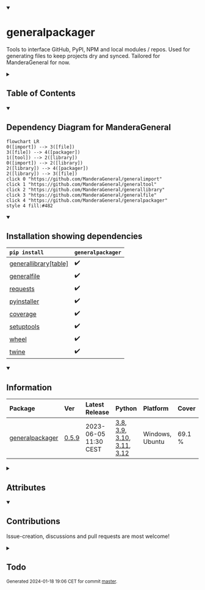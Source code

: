 <details open>
<summary><h1>generalpackager</h1></summary>

Tools to interface GitHub, PyPI, NPM and local modules / repos. Used for generating files to keep projects dry and synced. Tailored for ManderaGeneral for now.

<details>
<summary><h2>Table of Contents</h2></summary>

<pre>
<a href='#generalpackager'>generalpackager</a>
├─ <a href='#Dependency-Diagram-for-ManderaGeneral'>Dependency Diagram for ManderaGeneral</a>
├─ <a href='#Installation-showing-dependencies'>Installation showing dependencies</a>
├─ <a href='#Information'>Information</a>
├─ <a href='#Attributes'>Attributes</a>
├─ <a href='#Contributions'>Contributions</a>
└─ <a href='#Todo'>Todo</a>
</pre>
</details>


<details open>
<summary><h2>Dependency Diagram for ManderaGeneral</h2></summary>

```mermaid
flowchart LR
0([import]) --> 3([file])
3([file]) --> 4([packager])
1([tool]) --> 2([library])
0([import]) --> 2([library])
2([library]) --> 4([packager])
2([library]) --> 3([file])
click 0 "https://github.com/ManderaGeneral/generalimport"
click 1 "https://github.com/ManderaGeneral/generaltool"
click 2 "https://github.com/ManderaGeneral/generallibrary"
click 3 "https://github.com/ManderaGeneral/generalfile"
click 4 "https://github.com/ManderaGeneral/generalpackager"
style 4 fill:#482
```
</details>


<details open>
<summary><h2>Installation showing dependencies</h2></summary>

| `pip install`                                                                      | `generalpackager`   |
|:-----------------------------------------------------------------------------------|:--------------------|
| <a href='https://pypi.org/project/generallibrary[table]'>generallibrary[table]</a> | ✔️                  |
| <a href='https://pypi.org/project/generalfile'>generalfile</a>                     | ✔️                  |
| <a href='https://pypi.org/project/requests'>requests</a>                           | ✔️                  |
| <a href='https://pypi.org/project/pyinstaller'>pyinstaller</a>                     | ✔️                  |
| <a href='https://pypi.org/project/coverage'>coverage</a>                           | ✔️                  |
| <a href='https://pypi.org/project/setuptools'>setuptools</a>                       | ✔️                  |
| <a href='https://pypi.org/project/wheel'>wheel</a>                                 | ✔️                  |
| <a href='https://pypi.org/project/twine'>twine</a>                                 | ✔️                  |
</details>


<details open>
<summary><h2>Information</h2></summary>

| Package                                                              | Ver                                                | Latest Release        | Python                                                                                                                                                                                                                                                                                                                | Platform        | Cover   |
|:---------------------------------------------------------------------|:---------------------------------------------------|:----------------------|:----------------------------------------------------------------------------------------------------------------------------------------------------------------------------------------------------------------------------------------------------------------------------------------------------------------------|:----------------|:--------|
| [generalpackager](https://github.com/ManderaGeneral/generalpackager) | [0.5.9](https://pypi.org/project/generalpackager/) | 2023-06-05 11:30 CEST | [3.8](https://www.python.org/downloads/release/python-380/), [3.9](https://www.python.org/downloads/release/python-390/), [3.10](https://www.python.org/downloads/release/python-3100/), [3.11](https://www.python.org/downloads/release/python-3110/), [3.12](https://www.python.org/downloads/release/python-3120/) | Windows, Ubuntu | 69.1 %  |
</details>



<details>
<summary><h2>Attributes</h2></summary>

<pre>
<a href='https://github.com/ManderaGeneral/generalpackager/blob/master/generalpackager/__init__.py#L1'>Module: generalpackager</a>
├─ <a href='https://github.com/ManderaGeneral/generalpackager/blob/master/generalpackager/api/package_hosts/github.py#L13'>Class: GitHub</a>
│  ├─ <a href='https://github.com/ManderaGeneral/generalpackager/blob/master/generalpackager/api/package_hosts/github.py#L13'>Class: GitHub</a>
│  ├─ <a href='https://github.com/ManderaGeneral/generalpackager/blob/master/generalpackager/api/localmodule.py#L9'>Class: LocalModule</a>
│  ├─ <a href='https://github.com/ManderaGeneral/generalpackager/blob/master/generalpackager/api/localrepo/base/localrepo.py#L17'>Class: LocalRepo</a>
│  ├─ <a href='https://github.com/ManderaGeneral/generalpackager/blob/master/generalpackager/packager.py#L17'>Class: Packager</a>
│  ├─ <a href='https://github.com/ManderaGeneral/generalpackager/blob/master/generalpackager/api/package_hosts/pypi.py#L27'>Class: PyPI</a>
│  ├─ <a href='https://github.com/ManderaGeneral/generalpackager/blob/master/generalpackager/api/package_hosts/github.py#L54'>Method: api_url</a>
│  ├─ <a href='https://github.com/ManderaGeneral/generalpackager/blob/master/generalpackager/api/package_hosts/github.py#L23'>Method: format_version</a>
│  ├─ <a href='https://github.com/ManderaGeneral/generalpackager/blob/master/generalpackager/api/package_hosts/github.py#L138'>Method: get_description</a>
│  ├─ <a href='https://github.com/ManderaGeneral/generalpackager/blob/master/generalpackager/api/package_hosts/github.py#L125'>Method: get_topics</a>
│  ├─ <a href='https://github.com/ManderaGeneral/generalpackager/blob/master/generalpackager/api/package_hosts/github.py#L113'>Method: get_website</a>
│  ├─ <a href='https://github.com/ManderaGeneral/generalpackager/blob/master/generalpackager/api/package_hosts/github.py#L58'>Method: git_clone_command</a>
│  ├─ <a href='https://github.com/ManderaGeneral/generalpackager/blob/master/generalpackager/api/shared/name.py#L40'>Method: is_general</a>
│  ├─ <a href='https://github.com/ManderaGeneral/generalpackager/blob/master/generalpackager/api/shared/name.py#L36'>Method: name_is_general</a>
│  ├─ <a href='https://github.com/ManderaGeneral/generalpackager/blob/master/generalpackager/api/package_hosts/github.py#L76'>Property: pip_install_command</a>
│  ├─ <a href='https://github.com/ManderaGeneral/generalpackager/blob/master/generalpackager/api/package_hosts/github.py#L150'>Method: request_kwargs</a>
│  ├─ <a href='https://github.com/ManderaGeneral/generalpackager/blob/master/generalpackager/api/package_hosts/github.py#L144'>Method: set_description</a>
│  ├─ <a href='https://github.com/ManderaGeneral/generalpackager/blob/master/generalpackager/api/package_hosts/github.py#L131'>Method: set_topics</a>
│  ├─ <a href='https://github.com/ManderaGeneral/generalpackager/blob/master/generalpackager/api/package_hosts/github.py#L119'>Method: set_website</a>
│  ├─ <a href='https://github.com/ManderaGeneral/generalpackager/blob/master/generalpackager/api/shared/name.py#L45'>Property: simple_name</a>
│  ├─ <a href='https://github.com/ManderaGeneral/generalpackager/blob/master/generalpackager/api/package_hosts/github.py#L51'>Property: ssh_url</a>
│  └─ <a href='https://github.com/ManderaGeneral/generalpackager/blob/master/generalpackager/api/package_hosts/github.py#L18'>Method: tag_is_version</a>
├─ <a href='https://github.com/ManderaGeneral/generalpackager/blob/master/generalpackager/api/localmodule.py#L9'>Class: LocalModule</a>
│  ├─ <a href='https://github.com/ManderaGeneral/generalpackager/blob/master/generalpackager/api/package_hosts/github.py#L13'>Class: GitHub</a>
│  ├─ <a href='https://github.com/ManderaGeneral/generalpackager/blob/master/generalpackager/api/localmodule.py#L9'>Class: LocalModule</a>
│  ├─ <a href='https://github.com/ManderaGeneral/generalpackager/blob/master/generalpackager/api/localrepo/base/localrepo.py#L17'>Class: LocalRepo</a>
│  ├─ <a href='https://github.com/ManderaGeneral/generalpackager/blob/master/generalpackager/packager.py#L17'>Class: Packager</a>
│  ├─ <a href='https://github.com/ManderaGeneral/generalpackager/blob/master/generalpackager/api/package_hosts/pypi.py#L27'>Class: PyPI</a>
│  ├─ <a href='https://github.com/ManderaGeneral/generalpackager/blob/master/generalpackager/api/localmodule.py#L27'>Method: exists</a>
│  ├─ <a href='https://github.com/ManderaGeneral/generalpackager/blob/master/generalpackager/api/localmodule.py#L68'>Method: get_all_local_modules</a>
│  ├─ <a href='https://github.com/ManderaGeneral/generalpackager/blob/master/generalpackager/api/localmodule.py#L90'>Method: get_dependants</a>
│  ├─ <a href='https://github.com/ManderaGeneral/generalpackager/blob/master/generalpackager/api/localmodule.py#L75'>Method: get_dependencies</a>
│  ├─ <a href='https://github.com/ManderaGeneral/generalpackager/blob/master/generalpackager/api/localmodule.py#L21'>Property: module</a>
│  ├─ <a href='https://github.com/ManderaGeneral/generalpackager/blob/master/generalpackager/api/localmodule.py#L42'>Property: objInfo</a>
│  └─ <a href='https://github.com/ManderaGeneral/generalpackager/blob/master/#L426'>Property: path</a>
├─ <a href='https://github.com/ManderaGeneral/generalpackager/blob/master/generalpackager/api/localrepo/base/localrepo.py#L17'>Class: LocalRepo</a>
│  ├─ <a href='https://github.com/ManderaGeneral/generalpackager/blob/master/generalpackager/api/package_hosts/github.py#L13'>Class: GitHub</a>
│  ├─ <a href='https://github.com/ManderaGeneral/generalpackager/blob/master/generalpackager/api/localmodule.py#L9'>Class: LocalModule</a>
│  ├─ <a href='https://github.com/ManderaGeneral/generalpackager/blob/master/generalpackager/api/localrepo/base/localrepo.py#L17'>Class: LocalRepo</a>
│  ├─ <a href='https://github.com/ManderaGeneral/generalpackager/blob/master/generalpackager/packager.py#L17'>Class: Packager</a>
│  ├─ <a href='https://github.com/ManderaGeneral/generalpackager/blob/master/generalpackager/api/package_hosts/pypi.py#L27'>Class: PyPI</a>
│  ├─ <a href='https://github.com/ManderaGeneral/generalpackager/blob/master/generalpackager/api/shared/target.py#L8'>Class: Targets</a>
│  ├─ <a href='https://github.com/ManderaGeneral/generalpackager/blob/master/generalpackager/api/shared/decos.py#L4'>Method: changed_files</a>
│  ├─ <a href='https://github.com/ManderaGeneral/generalpackager/blob/master/generalpackager/api/shared/decos.py#L4'>Method: clone</a>
│  ├─ <a href='https://github.com/ManderaGeneral/generalpackager/blob/master/generalpackager/api/shared/decos.py#L4'>Method: commit</a>
│  ├─ <a href='https://github.com/ManderaGeneral/generalpackager/blob/master/generalpackager/api/shared/files/definitions/commit_editmsg.py#L5'>Class: commit_editmsg_file</a>
│  ├─ <a href='https://github.com/ManderaGeneral/generalpackager/blob/master/generalpackager/api/localrepo/base/localrepo_git.py#L11'>Method: commit_message</a>
│  ├─ <a href='https://github.com/ManderaGeneral/generalpackager/blob/master/generalpackager/api/shared/decos.py#L4'>Method: commit_sha</a>
│  ├─ <a href='https://github.com/ManderaGeneral/generalpackager/blob/master/generalpackager/api/localrepo/base/localrepo_git.py#L76'>Method: commit_sha_short</a>
│  ├─ <a href='https://github.com/ManderaGeneral/generalpackager/blob/master/generalpackager/api/shared/files/definitions/examples.py#L5'>Class: examples_folder</a>
│  ├─ <a href='https://github.com/ManderaGeneral/generalpackager/blob/master/generalpackager/api/shared/files/definitions/exeproduct.py#L5'>Class: exeproduct_folder</a>
│  ├─ <a href='https://github.com/ManderaGeneral/generalpackager/blob/master/generalpackager/api/shared/files/definitions/exetarget.py#L5'>Class: exetarget_file</a>
│  ├─ <a href='https://github.com/ManderaGeneral/generalpackager/blob/master/generalpackager/api/localrepo/base/localrepo.py#L45'>Method: exists</a>
│  ├─ <a href='https://github.com/ManderaGeneral/generalpackager/blob/master/generalpackager/api/localrepo/base/localrepo.py#L104'>Method: format_file</a>
│  ├─ <a href='https://github.com/ManderaGeneral/generalpackager/blob/master/generalpackager/api/shared/files/definitions/generate.py#L6'>Class: generate_file</a>
│  ├─ <a href='https://github.com/ManderaGeneral/generalpackager/blob/master/generalpackager/api/localrepo/base/localrepo_git.py#L88'>Method: get_all_versions</a>
│  ├─ <a href='https://github.com/ManderaGeneral/generalpackager/blob/master/generalpackager/api/localrepo/base/localrepo_paths.py#L88'>Method: get_examples_path</a>
│  ├─ <a href='https://github.com/ManderaGeneral/generalpackager/blob/master/generalpackager/api/localrepo/base/localrepo_paths.py#L56'>Method: get_exeproduct_path</a>
│  ├─ <a href='https://github.com/ManderaGeneral/generalpackager/blob/master/generalpackager/api/localrepo/base/localrepo_paths.py#L52'>Method: get_exetarget_path</a>
│  ├─ <a href='https://github.com/ManderaGeneral/generalpackager/blob/master/generalpackager/api/shared/files/shared_files.py#L27'>Method: get_file_from_path</a>
│  ├─ <a href='https://github.com/ManderaGeneral/generalpackager/blob/master/generalpackager/api/shared/files/shared_files.py#L11'>Method: get_filenames</a>
│  ├─ <a href='https://github.com/ManderaGeneral/generalpackager/blob/master/generalpackager/api/shared/files/shared_files.py#L17'>Method: get_files</a>
│  ├─ <a href='https://github.com/ManderaGeneral/generalpackager/blob/master/generalpackager/api/shared/files/shared_files.py#L22'>Method: get_files_by_relative_path</a>
│  ├─ <a href='https://github.com/ManderaGeneral/generalpackager/blob/master/generalpackager/api/localrepo/base/localrepo_paths.py#L48'>Method: get_generate_path</a>
│  ├─ <a href='https://github.com/ManderaGeneral/generalpackager/blob/master/generalpackager/api/localrepo/base/localrepo_paths.py#L16'>Method: get_git_exclude_path</a>
│  ├─ <a href='https://github.com/ManderaGeneral/generalpackager/blob/master/generalpackager/api/localrepo/base/localrepo_paths.py#L60'>Method: get_git_ignore_path</a>
│  ├─ <a href='https://github.com/ManderaGeneral/generalpackager/blob/master/generalpackager/api/localrepo/base/localrepo_paths.py#L68'>Method: get_index_js_path</a>
│  ├─ <a href='https://github.com/ManderaGeneral/generalpackager/blob/master/generalpackager/api/localrepo/base/localrepo_paths.py#L44'>Method: get_init_path</a>
│  ├─ <a href='https://github.com/ManderaGeneral/generalpackager/blob/master/generalpackager/api/localrepo/base/localrepo_paths.py#L28'>Method: get_license_path</a>
│  ├─ <a href='https://github.com/ManderaGeneral/generalpackager/blob/master/generalpackager/api/localrepo/base/localrepo_paths.py#L24'>Method: get_manifest_path</a>
│  ├─ <a href='https://github.com/ManderaGeneral/generalpackager/blob/master/generalpackager/api/localrepo/base/localrepo_paths.py#L12'>Method: get_metadata_path</a>
│  ├─ <a href='https://github.com/ManderaGeneral/generalpackager/blob/master/generalpackager/api/localrepo/base/localrepo_paths.py#L64'>Method: get_npm_ignore_path</a>
│  ├─ <a href='https://github.com/ManderaGeneral/generalpackager/blob/master/generalpackager/api/localrepo/base/localrepo_paths.py#L8'>Method: get_org_readme_path</a>
│  ├─ <a href='https://github.com/ManderaGeneral/generalpackager/blob/master/generalpackager/api/localrepo/base/localrepo_paths.py#L76'>Method: get_package_json_path</a>
│  ├─ <a href='https://github.com/ManderaGeneral/generalpackager/blob/master/generalpackager/api/localrepo/base/localrepo.py#L62'>Method: get_package_paths_gen</a>
│  ├─ <a href='https://github.com/ManderaGeneral/generalpackager/blob/master/generalpackager/api/localrepo/base/localrepo_paths.py#L80'>Method: get_pre_commit_hook_path</a>
│  ├─ <a href='https://github.com/ManderaGeneral/generalpackager/blob/master/generalpackager/api/localrepo/base/localrepo_paths.py#L84'>Method: get_pre_push_hook_path</a>
│  ├─ <a href='https://github.com/ManderaGeneral/generalpackager/blob/master/generalpackager/api/localrepo/base/localrepo_paths.py#L4'>Method: get_readme_path</a>
│  ├─ <a href='https://github.com/ManderaGeneral/generalpackager/blob/master/generalpackager/api/localrepo/base/localrepo_paths.py#L20'>Method: get_setup_path</a>
│  ├─ <a href='https://github.com/ManderaGeneral/generalpackager/blob/master/generalpackager/api/localrepo/base/localrepo_paths.py#L72'>Method: get_test_js_path</a>
│  ├─ <a href='https://github.com/ManderaGeneral/generalpackager/blob/master/generalpackager/api/localrepo/base/localrepo_paths.py#L36'>Method: get_test_path</a>
│  ├─ <a href='https://github.com/ManderaGeneral/generalpackager/blob/master/generalpackager/api/localrepo/base/localrepo.py#L56'>Method: get_test_paths</a>
│  ├─ <a href='https://github.com/ManderaGeneral/generalpackager/blob/master/generalpackager/api/localrepo/base/localrepo_paths.py#L40'>Method: get_test_template_path</a>
│  ├─ <a href='https://github.com/ManderaGeneral/generalpackager/blob/master/generalpackager/api/localrepo/base/localrepo_paths.py#L32'>Method: get_workflow_path</a>
│  ├─ <a href='https://github.com/ManderaGeneral/generalpackager/blob/master/generalpackager/api/localrepo/base/localrepo_git.py#L28'>Method: git_config</a>
│  ├─ <a href='https://github.com/ManderaGeneral/generalpackager/blob/master/generalpackager/api/shared/files/definitions/git_exclude.py#L5'>Class: git_exclude_file</a>
│  ├─ <a href='https://github.com/ManderaGeneral/generalpackager/blob/master/generalpackager/api/localrepo/base/localrepo_git.py#L20'>Method: git_missing_credentials</a>
│  ├─ <a href='https://github.com/ManderaGeneral/generalpackager/blob/master/generalpackager/api/localrepo/base/localrepo_git.py#L24'>Method: git_nothing_to_commit</a>
│  ├─ <a href='https://github.com/ManderaGeneral/generalpackager/blob/master/generalpackager/api/shared/files/definitions/gitignore.py#L5'>Class: gitignore_file</a>
│  ├─ <a href='https://github.com/ManderaGeneral/generalpackager/blob/master/generalpackager/api/shared/files/definitions/index_js.py#L6'>Class: index_js_file</a>
│  ├─ <a href='https://github.com/ManderaGeneral/generalpackager/blob/master/generalpackager/api/shared/decos.py#L4'>Method: init</a>
│  ├─ <a href='https://github.com/ManderaGeneral/generalpackager/blob/master/generalpackager/api/shared/files/definitions/init.py#L6'>Class: init_file</a>
│  ├─ <a href='https://github.com/ManderaGeneral/generalpackager/blob/master/generalpackager/api/shared/target.py#L28'>Method: is_django</a>
│  ├─ <a href='https://github.com/ManderaGeneral/generalpackager/blob/master/generalpackager/api/shared/target.py#L32'>Method: is_exe</a>
│  ├─ <a href='https://github.com/ManderaGeneral/generalpackager/blob/master/generalpackager/api/shared/name.py#L40'>Method: is_general</a>
│  ├─ <a href='https://github.com/ManderaGeneral/generalpackager/blob/master/generalpackager/api/shared/target.py#L24'>Method: is_node</a>
│  ├─ <a href='https://github.com/ManderaGeneral/generalpackager/blob/master/generalpackager/api/shared/target.py#L20'>Method: is_python</a>
│  ├─ <a href='https://github.com/ManderaGeneral/generalpackager/blob/master/generalpackager/api/shared/files/definitions/license.py#L6'>Class: license_file</a>
│  ├─ <a href='https://github.com/ManderaGeneral/generalpackager/blob/master/generalpackager/api/shared/files/definitions/manifest.py#L5'>Class: manifest_file</a>
│  ├─ <a href='https://github.com/ManderaGeneral/generalpackager/blob/master/generalpackager/api/localrepo/base/localrepo.py#L34'>Property: metadata</a>
│  ├─ <a href='https://github.com/ManderaGeneral/generalpackager/blob/master/generalpackager/api/localrepo/base/localrepo.py#L38'>Method: metadata_exists</a>
│  ├─ <a href='https://github.com/ManderaGeneral/generalpackager/blob/master/generalpackager/api/shared/files/definitions/metadata.py#L5'>Class: metadata_file</a>
│  ├─ <a href='https://github.com/ManderaGeneral/generalpackager/blob/master/generalpackager/api/shared/name.py#L36'>Method: name_is_general</a>
│  ├─ <a href='https://github.com/ManderaGeneral/generalpackager/blob/master/generalpackager/api/shared/files/definitions/npm_ignore.py#L5'>Class: npm_ignore_file</a>
│  ├─ <a href='https://github.com/ManderaGeneral/generalpackager/blob/master/generalpackager/api/shared/files/definitions/org_readme.py#L6'>Class: org_readme_file</a>
│  │  └─ <a href='https://github.com/ManderaGeneral/generalpackager/blob/master/generalpackager/api/shared/files/definitions/org_readme.py#L18'>Method: get_org_description_markdown</a>
│  ├─ <a href='https://github.com/ManderaGeneral/generalpackager/blob/master/generalpackager/api/shared/files/definitions/package_json.py#L6'>Class: package_json_file</a>
│  ├─ <a href='https://github.com/ManderaGeneral/generalpackager/blob/master/generalpackager/api/shared/files/definitions/pre_commit_hook.py#L4'>Class: pre_commit_hook_file</a>
│  ├─ <a href='https://github.com/ManderaGeneral/generalpackager/blob/master/generalpackager/api/shared/files/definitions/pre_push_hook.py#L6'>Class: pre_push_hook_file</a>
│  ├─ <a href='https://github.com/ManderaGeneral/generalpackager/blob/master/generalpackager/api/shared/decos.py#L4'>Method: push</a>
│  ├─ <a href='https://github.com/ManderaGeneral/generalpackager/blob/master/generalpackager/api/shared/files/definitions/readme.py#L8'>Class: readme_file</a>
│  │  ├─ <a href='https://github.com/ManderaGeneral/generalpackager/blob/master/generalpackager/api/shared/files/definitions/readme.py#L125'>Method: get_attributes_markdown</a>
│  │  ├─ <a href='https://github.com/ManderaGeneral/generalpackager/blob/master/generalpackager/api/shared/files/definitions/readme.py#L17'>Method: get_badges_dict</a>
│  │  ├─ <a href='https://github.com/ManderaGeneral/generalpackager/blob/master/generalpackager/api/shared/files/definitions/readme.py#L246'>Method: get_contributions_markdown</a>
│  │  ├─ <a href='https://github.com/ManderaGeneral/generalpackager/blob/master/generalpackager/api/shared/files/definitions/readme.py#L27'>Method: get_description_markdown</a>
│  │  ├─ <a href='https://github.com/ManderaGeneral/generalpackager/blob/master/generalpackager/api/shared/files/definitions/readme.py#L89'>Method: get_examples_markdown</a>
│  │  ├─ <a href='https://github.com/ManderaGeneral/generalpackager/blob/master/generalpackager/api/shared/files/definitions/readme.py#L195'>Method: get_footnote_markdown</a>
│  │  ├─ <a href='https://github.com/ManderaGeneral/generalpackager/blob/master/generalpackager/api/shared/files/definitions/readme.py#L219'>Method: get_information_markdown</a>
│  │  ├─ <a href='https://github.com/ManderaGeneral/generalpackager/blob/master/generalpackager/api/shared/files/definitions/readme.py#L44'>Method: get_installation_markdown</a>
│  │  ├─ <a href='https://github.com/ManderaGeneral/generalpackager/blob/master/generalpackager/api/shared/files/definitions/readme.py#L209'>Method: get_mermaid_markdown</a>
│  │  ├─ <a href='https://github.com/ManderaGeneral/generalpackager/blob/master/generalpackager/api/shared/files/definitions/readme.py#L163'>Method: get_todos</a>
│  │  ├─ <a href='https://github.com/ManderaGeneral/generalpackager/blob/master/generalpackager/api/shared/files/definitions/readme.py#L169'>Method: get_todos_markdown</a>
│  │  ├─ <a href='https://github.com/ManderaGeneral/generalpackager/blob/master/generalpackager/api/shared/files/definitions/readme.py#L204'>Method: github_link</a>
│  │  ├─ <a href='https://github.com/ManderaGeneral/generalpackager/blob/master/generalpackager/api/shared/files/definitions/readme.py#L137'>Method: github_link_path_line</a>
│  │  └─ <a href='https://github.com/ManderaGeneral/generalpackager/blob/master/generalpackager/api/shared/files/definitions/readme.py#L189'>Method: set_collapsible</a>
│  ├─ <a href='https://github.com/ManderaGeneral/generalpackager/blob/master/generalpackager/api/localrepo/base/localrepo.py#L50'>Method: repo_exists</a>
│  ├─ <a href='https://github.com/ManderaGeneral/generalpackager/blob/master/generalpackager/api/shared/files/definitions/setup.py#L6'>Class: setup_file</a>
│  │  └─ <a href='https://github.com/ManderaGeneral/generalpackager/blob/master/generalpackager/api/shared/files/definitions/setup.py#L21'>Method: get_classifiers</a>
│  ├─ <a href='https://github.com/ManderaGeneral/generalpackager/blob/master/generalpackager/api/shared/name.py#L45'>Property: simple_name</a>
│  ├─ <a href='https://github.com/ManderaGeneral/generalpackager/blob/master/generalpackager/api/localrepo/base/localrepo_target.py#L18'>Method: targetted</a>
│  ├─ <a href='https://github.com/ManderaGeneral/generalpackager/blob/master/generalpackager/api/shared/files/definitions/test.py#L5'>Class: test_folder</a>
│  ├─ <a href='https://github.com/ManderaGeneral/generalpackager/blob/master/generalpackager/api/shared/files/definitions/test_js.py#L6'>Class: test_js_file</a>
│  ├─ <a href='https://github.com/ManderaGeneral/generalpackager/blob/master/generalpackager/api/shared/files/definitions/test_template.py#L6'>Class: test_template_file</a>
│  ├─ <a href='https://github.com/ManderaGeneral/generalpackager/blob/master/generalpackager/api/shared/files/definitions/workflow_dev.py#L4'>Class: workflow_dev_file</a>
│  └─ <a href='https://github.com/ManderaGeneral/generalpackager/blob/master/generalpackager/api/shared/files/definitions/workflow.py#L8'>Class: workflow_file</a>
│     └─ <a href='https://github.com/ManderaGeneral/generalpackager/blob/master/generalpackager/api/shared/files/definitions/workflow.py#L16'>Method: codeline</a>
├─ <a href='https://github.com/ManderaGeneral/generalpackager/blob/master/generalpackager/api/localrepo/node/localrepo_node.py#L9'>Class: LocalRepo_Node</a>
├─ <a href='https://github.com/ManderaGeneral/generalpackager/blob/master/generalpackager/api/localrepo/python/localrepo_python.py#L12'>Class: LocalRepo_Python</a>
│  ├─ <a href='https://github.com/ManderaGeneral/generalpackager/blob/master/generalpackager/api/localrepo/python/localrepo_python.py#L17'>Method: get_python_exe_path</a>
│  └─ <a href='https://github.com/ManderaGeneral/generalpackager/blob/master/generalpackager/api/localrepo/python/localrepo_python.py#L57'>Method: set_easy_install_value</a>
├─ <a href='https://github.com/ManderaGeneral/generalpackager/blob/master/generalpackager/packager.py#L17'>Class: Packager</a>
│  ├─ <a href='https://github.com/ManderaGeneral/generalpackager/blob/master/generalpackager/api/package_hosts/github.py#L13'>Class: GitHub</a>
│  ├─ <a href='https://github.com/ManderaGeneral/generalpackager/blob/master/generalpackager/api/localmodule.py#L9'>Class: LocalModule</a>
│  ├─ <a href='https://github.com/ManderaGeneral/generalpackager/blob/master/generalpackager/api/localrepo/base/localrepo.py#L17'>Class: LocalRepo</a>
│  ├─ <a href='https://github.com/ManderaGeneral/generalpackager/blob/master/generalpackager/packager.py#L17'>Class: Packager</a>
│  ├─ <a href='https://github.com/ManderaGeneral/generalpackager/blob/master/generalpackager/api/shared/target.py#L37'>Class: Packages</a>
│  │  └─ <a href='https://github.com/ManderaGeneral/generalpackager/blob/master/generalpackager/api/shared/target.py#L62'>Method: all_packages</a>
│  ├─ <a href='https://github.com/ManderaGeneral/generalpackager/blob/master/generalpackager/api/package_hosts/pypi.py#L27'>Class: PyPI</a>
│  ├─ <a href='https://github.com/ManderaGeneral/generalpackager/blob/master/generalpackager/api/shared/target.py#L8'>Class: Targets</a>
│  ├─ <a href='https://github.com/ManderaGeneral/generalpackager/blob/master/generalpackager/packager_github.py#L22'>Method: commit_and_push</a>
│  ├─ <a href='https://github.com/ManderaGeneral/generalpackager/blob/master/generalpackager/api/shared/files/definitions/commit_editmsg.py#L5'>Class: commit_editmsg_file</a>
│  ├─ <a href='https://github.com/ManderaGeneral/generalpackager/blob/master/generalpackager/packager_files.py#L38'>Method: compare_local_to_github</a>
│  ├─ <a href='https://github.com/ManderaGeneral/generalpackager/blob/master/generalpackager/packager_files.py#L45'>Method: compare_local_to_pypi</a>
│  ├─ <a href='https://github.com/ManderaGeneral/generalpackager/blob/master/generalpackager/packager_files.py#L7'>Method: create_blank_locally</a>
│  ├─ <a href='https://github.com/ManderaGeneral/generalpackager/blob/master/generalpackager/packager_github.py#L34'>Method: create_github_repo</a>
│  ├─ <a href='https://github.com/ManderaGeneral/generalpackager/blob/master/generalpackager/packager_github.py#L38'>Method: create_master_branch</a>
│  ├─ <a href='https://github.com/ManderaGeneral/generalpackager/blob/master/generalpackager/api/shared/files/definitions/examples.py#L5'>Class: examples_folder</a>
│  ├─ <a href='https://github.com/ManderaGeneral/generalpackager/blob/master/generalpackager/api/shared/files/definitions/exeproduct.py#L5'>Class: exeproduct_folder</a>
│  ├─ <a href='https://github.com/ManderaGeneral/generalpackager/blob/master/generalpackager/api/shared/files/definitions/exetarget.py#L5'>Class: exetarget_file</a>
│  ├─ <a href='https://github.com/ManderaGeneral/generalpackager/blob/master/generalpackager/packager_relations.py#L77'>Method: general_bumped_set</a>
│  ├─ <a href='https://github.com/ManderaGeneral/generalpackager/blob/master/generalpackager/packager_relations.py#L85'>Method: general_changed_dict</a>
│  ├─ <a href='https://github.com/ManderaGeneral/generalpackager/blob/master/generalpackager/api/shared/files/definitions/generate.py#L6'>Class: generate_file</a>
│  ├─ <a href='https://github.com/ManderaGeneral/generalpackager/blob/master/generalpackager/packager_files.py#L61'>Method: generate_localfiles</a>
│  ├─ <a href='https://github.com/ManderaGeneral/generalpackager/blob/master/generalpackager/packager_metadata.py#L29'>Method: get_classifiers</a>
│  ├─ <a href='https://github.com/ManderaGeneral/generalpackager/blob/master/generalpackager/packager_relations.py#L38'>Method: get_dependants</a>
│  ├─ <a href='https://github.com/ManderaGeneral/generalpackager/blob/master/generalpackager/packager_relations.py#L23'>Method: get_dependencies</a>
│  ├─ <a href='https://github.com/ManderaGeneral/generalpackager/blob/master/generalpackager/api/shared/files/shared_files.py#L27'>Method: get_file_from_path</a>
│  ├─ <a href='https://github.com/ManderaGeneral/generalpackager/blob/master/generalpackager/api/shared/files/shared_files.py#L11'>Method: get_filenames</a>
│  ├─ <a href='https://github.com/ManderaGeneral/generalpackager/blob/master/generalpackager/api/shared/files/shared_files.py#L17'>Method: get_files</a>
│  ├─ <a href='https://github.com/ManderaGeneral/generalpackager/blob/master/generalpackager/api/shared/files/shared_files.py#L22'>Method: get_files_by_relative_path</a>
│  ├─ <a href='https://github.com/ManderaGeneral/generalpackager/blob/master/generalpackager/packager_pypi.py#L8'>Method: get_latest_release</a>
│  ├─ <a href='https://github.com/ManderaGeneral/generalpackager/blob/master/generalpackager/packager_relations.py#L49'>Method: get_ordered_packagers</a>
│  ├─ <a href='https://github.com/ManderaGeneral/generalpackager/blob/master/generalpackager/packager_relations.py#L71'>Method: get_owners_package_names</a>
│  ├─ <a href='https://github.com/ManderaGeneral/generalpackager/blob/master/generalpackager/packager_metadata.py#L6'>Method: get_topics</a>
│  ├─ <a href='https://github.com/ManderaGeneral/generalpackager/blob/master/generalpackager/api/shared/files/definitions/git_exclude.py#L5'>Class: git_exclude_file</a>
│  ├─ <a href='https://github.com/ManderaGeneral/generalpackager/blob/master/generalpackager/packager_api.py#L81'>Property: github</a>
│  ├─ <a href='https://github.com/ManderaGeneral/generalpackager/blob/master/generalpackager/packager_api.py#L49'>Method: github_available</a>
│  ├─ <a href='https://github.com/ManderaGeneral/generalpackager/blob/master/generalpackager/api/shared/files/definitions/gitignore.py#L5'>Class: gitignore_file</a>
│  ├─ <a href='https://github.com/ManderaGeneral/generalpackager/blob/master/generalpackager/packager_workflow.py#L71'>Method: if_publish_bump</a>
│  ├─ <a href='https://github.com/ManderaGeneral/generalpackager/blob/master/generalpackager/packager_workflow.py#L78'>Method: if_publish_upload</a>
│  ├─ <a href='https://github.com/ManderaGeneral/generalpackager/blob/master/generalpackager/api/shared/files/definitions/index_js.py#L6'>Class: index_js_file</a>
│  ├─ <a href='https://github.com/ManderaGeneral/generalpackager/blob/master/generalpackager/api/shared/files/definitions/init.py#L6'>Class: init_file</a>
│  ├─ <a href='https://github.com/ManderaGeneral/generalpackager/blob/master/generalpackager/packager_metadata.py#L35'>Method: is_bumped</a>
│  ├─ <a href='https://github.com/ManderaGeneral/generalpackager/blob/master/generalpackager/api/shared/target.py#L28'>Method: is_django</a>
│  ├─ <a href='https://github.com/ManderaGeneral/generalpackager/blob/master/generalpackager/api/shared/target.py#L32'>Method: is_exe</a>
│  ├─ <a href='https://github.com/ManderaGeneral/generalpackager/blob/master/generalpackager/api/shared/name.py#L40'>Method: is_general</a>
│  ├─ <a href='https://github.com/ManderaGeneral/generalpackager/blob/master/generalpackager/api/shared/target.py#L24'>Method: is_node</a>
│  ├─ <a href='https://github.com/ManderaGeneral/generalpackager/blob/master/generalpackager/api/shared/target.py#L20'>Method: is_python</a>
│  ├─ <a href='https://github.com/ManderaGeneral/generalpackager/blob/master/generalpackager/api/shared/files/definitions/license.py#L6'>Class: license_file</a>
│  ├─ <a href='https://github.com/ManderaGeneral/generalpackager/blob/master/generalpackager/packager_api.py#L88'>Property: localmodule</a>
│  ├─ <a href='https://github.com/ManderaGeneral/generalpackager/blob/master/generalpackager/packager_api.py#L54'>Method: localmodule_available</a>
│  ├─ <a href='https://github.com/ManderaGeneral/generalpackager/blob/master/generalpackager/packager_api.py#L73'>Property: localrepo</a>
│  ├─ <a href='https://github.com/ManderaGeneral/generalpackager/blob/master/generalpackager/packager_api.py#L44'>Method: localrepo_available</a>
│  ├─ <a href='https://github.com/ManderaGeneral/generalpackager/blob/master/generalpackager/api/shared/files/definitions/manifest.py#L5'>Class: manifest_file</a>
│  ├─ <a href='https://github.com/ManderaGeneral/generalpackager/blob/master/generalpackager/api/shared/files/definitions/metadata.py#L5'>Class: metadata_file</a>
│  ├─ <a href='https://github.com/ManderaGeneral/generalpackager/blob/master/generalpackager/api/shared/name.py#L36'>Method: name_is_general</a>
│  ├─ <a href='https://github.com/ManderaGeneral/generalpackager/blob/master/generalpackager/packager_environment.py#L9'>Method: new_clean_environment</a>
│  ├─ <a href='https://github.com/ManderaGeneral/generalpackager/blob/master/generalpackager/api/shared/files/definitions/npm_ignore.py#L5'>Class: npm_ignore_file</a>
│  ├─ <a href='https://github.com/ManderaGeneral/generalpackager/blob/master/generalpackager/api/shared/files/definitions/org_readme.py#L6'>Class: org_readme_file</a>
│  ├─ <a href='https://github.com/ManderaGeneral/generalpackager/blob/master/generalpackager/api/shared/files/definitions/package_json.py#L6'>Class: package_json_file</a>
│  ├─ <a href='https://github.com/ManderaGeneral/generalpackager/blob/master/generalpackager/packager_relations.py#L11'>Method: packagers_from_packages</a>
│  ├─ <a href='https://github.com/ManderaGeneral/generalpackager/blob/master/generalpackager/api/shared/files/definitions/pre_commit_hook.py#L4'>Class: pre_commit_hook_file</a>
│  ├─ <a href='https://github.com/ManderaGeneral/generalpackager/blob/master/generalpackager/api/shared/files/definitions/pre_push_hook.py#L6'>Class: pre_push_hook_file</a>
│  ├─ <a href='https://github.com/ManderaGeneral/generalpackager/blob/master/generalpackager/packager_github.py#L14'>Method: push</a>
│  ├─ <a href='https://github.com/ManderaGeneral/generalpackager/blob/master/generalpackager/packager_api.py#L95'>Property: pypi</a>
│  ├─ <a href='https://github.com/ManderaGeneral/generalpackager/blob/master/generalpackager/packager_api.py#L62'>Method: pypi_available</a>
│  ├─ <a href='https://github.com/ManderaGeneral/generalpackager/blob/master/generalpackager/api/shared/files/definitions/readme.py#L8'>Class: readme_file</a>
│  ├─ <a href='https://github.com/ManderaGeneral/generalpackager/blob/master/generalpackager/packager_pypi.py#L23'>Method: reserve_name</a>
│  ├─ <a href='https://github.com/ManderaGeneral/generalpackager/blob/master/generalpackager/packager_workflow.py#L22'>Method: run_ordered_methods</a>
│  ├─ <a href='https://github.com/ManderaGeneral/generalpackager/blob/master/generalpackager/api/shared/files/definitions/setup.py#L6'>Class: setup_file</a>
│  ├─ <a href='https://github.com/ManderaGeneral/generalpackager/blob/master/generalpackager/api/shared/name.py#L45'>Property: simple_name</a>
│  ├─ <a href='https://github.com/ManderaGeneral/generalpackager/blob/master/generalpackager/packager.py#L36'>Method: summary_packagers</a>
│  ├─ <a href='https://github.com/ManderaGeneral/generalpackager/blob/master/generalpackager/packager_github.py#L6'>Method: sync_github_metadata</a>
│  ├─ <a href='https://github.com/ManderaGeneral/generalpackager/blob/master/generalpackager/packager_metadata.py#L50'>Property: target</a>
│  ├─ <a href='https://github.com/ManderaGeneral/generalpackager/blob/master/generalpackager/api/shared/files/definitions/test.py#L5'>Class: test_folder</a>
│  ├─ <a href='https://github.com/ManderaGeneral/generalpackager/blob/master/generalpackager/api/shared/files/definitions/test_js.py#L6'>Class: test_js_file</a>
│  ├─ <a href='https://github.com/ManderaGeneral/generalpackager/blob/master/generalpackager/api/shared/files/definitions/test_template.py#L6'>Class: test_template_file</a>
│  ├─ <a href='https://github.com/ManderaGeneral/generalpackager/blob/master/generalpackager/packager_workflow.py#L66'>Method: upload_package_summary</a>
│  ├─ <a href='https://github.com/ManderaGeneral/generalpackager/blob/master/generalpackager/api/shared/files/definitions/workflow_dev.py#L4'>Class: workflow_dev_file</a>
│  ├─ <a href='https://github.com/ManderaGeneral/generalpackager/blob/master/generalpackager/api/shared/files/definitions/workflow.py#L8'>Class: workflow_file</a>
│  ├─ <a href='https://github.com/ManderaGeneral/generalpackager/blob/master/generalpackager/packager_workflow.py#L18'>Method: workflow_packagers</a>
│  ├─ <a href='https://github.com/ManderaGeneral/generalpackager/blob/master/generalpackager/packager_workflow.py#L7'>Method: workflow_sync</a>
│  └─ <a href='https://github.com/ManderaGeneral/generalpackager/blob/master/generalpackager/packager_workflow.py#L7'>Method: workflow_unittest</a>
├─ <a href='https://github.com/ManderaGeneral/generalpackager/blob/master/generalpackager/api/package_hosts/pypi.py#L27'>Class: PyPI</a>
│  ├─ <a href='https://github.com/ManderaGeneral/generalpackager/blob/master/generalpackager/api/package_hosts/github.py#L13'>Class: GitHub</a>
│  ├─ <a href='https://github.com/ManderaGeneral/generalpackager/blob/master/generalpackager/api/localmodule.py#L9'>Class: LocalModule</a>
│  ├─ <a href='https://github.com/ManderaGeneral/generalpackager/blob/master/generalpackager/api/localrepo/base/localrepo.py#L17'>Class: LocalRepo</a>
│  ├─ <a href='https://github.com/ManderaGeneral/generalpackager/blob/master/generalpackager/packager.py#L17'>Class: Packager</a>
│  ├─ <a href='https://github.com/ManderaGeneral/generalpackager/blob/master/generalpackager/api/package_hosts/pypi.py#L27'>Class: PyPI</a>
│  ├─ <a href='https://github.com/ManderaGeneral/generalpackager/blob/master/generalpackager/api/shared/name.py#L40'>Method: is_general</a>
│  ├─ <a href='https://github.com/ManderaGeneral/generalpackager/blob/master/generalpackager/api/package_hosts/pypi.py#L36'>Property: json_endpoint</a>
│  ├─ <a href='https://github.com/ManderaGeneral/generalpackager/blob/master/generalpackager/api/shared/name.py#L36'>Method: name_is_general</a>
│  └─ <a href='https://github.com/ManderaGeneral/generalpackager/blob/master/generalpackager/api/shared/name.py#L45'>Property: simple_name</a>
└─ <a href='https://github.com/ManderaGeneral/generalpackager/blob/master/generalpackager/api/venv.py#L9'>Class: Venv</a>
   ├─ <a href='https://github.com/ManderaGeneral/generalpackager/blob/master/generalpackager/api/venv.py#L69'>Method: active</a>
   ├─ <a href='https://github.com/ManderaGeneral/generalpackager/blob/master/generalpackager/api/venv.py#L72'>Method: create_venv</a>
   ├─ <a href='https://github.com/ManderaGeneral/generalpackager/blob/master/generalpackager/api/venv_cruds.py#L69'>Property: cruds</a>
   ├─ <a href='https://github.com/ManderaGeneral/generalpackager/blob/master/generalpackager/api/venv.py#L85'>Method: deactivate</a>
   ├─ <a href='https://github.com/ManderaGeneral/generalpackager/blob/master/generalpackager/api/venv.py#L171'>Method: debug</a>
   ├─ <a href='https://github.com/ManderaGeneral/generalpackager/blob/master/generalpackager/api/venv.py#L54'>Method: easy_install_path</a>
   ├─ <a href='https://github.com/ManderaGeneral/generalpackager/blob/master/generalpackager/api/venv.py#L48'>Method: exe_name</a>
   ├─ <a href='https://github.com/ManderaGeneral/generalpackager/blob/master/generalpackager/api/venv.py#L66'>Method: exists</a>
   ├─ <a href='https://github.com/ManderaGeneral/generalpackager/blob/master/generalpackager/api/venv.py#L30'>Method: get_active_python</a>
   ├─ <a href='https://github.com/ManderaGeneral/generalpackager/blob/master/generalpackager/api/venv.py#L18'>Method: get_active_venv</a>
   ├─ <a href='https://github.com/ManderaGeneral/generalpackager/blob/master/generalpackager/api/venv.py#L24'>Method: get_active_venv_path</a>
   ├─ <a href='https://github.com/ManderaGeneral/generalpackager/blob/master/generalpackager/api/venv.py#L131'>Method: list_python_versions</a>
   ├─ <a href='https://github.com/ManderaGeneral/generalpackager/blob/master/generalpackager/api/venv.py#L120'>Method: list_venv_paths</a>
   ├─ <a href='https://github.com/ManderaGeneral/generalpackager/blob/master/generalpackager/api/venv.py#L52'>Method: python_exe_path</a>
   ├─ <a href='https://github.com/ManderaGeneral/generalpackager/blob/master/generalpackager/api/venv.py#L56'>Method: python_home_exe_path</a>
   ├─ <a href='https://github.com/ManderaGeneral/generalpackager/blob/master/generalpackager/api/venv.py#L55'>Method: python_home_path</a>
   ├─ <a href='https://github.com/ManderaGeneral/generalpackager/blob/master/generalpackager/api/venv.py#L60'>Method: python_path</a>
   ├─ <a href='https://github.com/ManderaGeneral/generalpackager/blob/master/generalpackager/api/venv.py#L58'>Method: python_sys_executable_path</a>
   ├─ <a href='https://github.com/ManderaGeneral/generalpackager/blob/master/generalpackager/api/venv.py#L117'>Method: python_version</a>
   ├─ <a href='https://github.com/ManderaGeneral/generalpackager/blob/master/generalpackager/api/venv.py#L50'>Method: pyvenv_cfg_path</a>
   ├─ <a href='https://github.com/ManderaGeneral/generalpackager/blob/master/generalpackager/api/venv.py#L51'>Method: scripts_path</a>
   └─ <a href='https://github.com/ManderaGeneral/generalpackager/blob/master/generalpackager/api/venv.py#L53'>Method: site_packages_path</a>
</pre>
</details>


<details open>
<summary><h2>Contributions</h2></summary>

Issue-creation, discussions and pull requests are most welcome!
</details>


<details>
<summary><h2>Todo</h2></summary>

| Module                                                                                                                                                      | Message                                                                                                                                                                                                          |
|:------------------------------------------------------------------------------------------------------------------------------------------------------------|:-----------------------------------------------------------------------------------------------------------------------------------------------------------------------------------------------------------------|
| <a href='https://github.com/ManderaGeneral/generalpackager/blob/master/generalpackager/packager_files.py#L1'>packager_files.py</a>                          | <a href='https://github.com/ManderaGeneral/generalpackager/blob/master/generalpackager/packager_files.py#L9'>Fix create_blank, it overwrites current projects pip install.</a>                                   |
| <a href='https://github.com/ManderaGeneral/generalpackager/blob/master/generalpackager/packager_github.py#L1'>packager_github.py</a>                        | <a href='https://github.com/ManderaGeneral/generalpackager/blob/master/generalpackager/packager_github.py#L44'>Setup env vars for project.</a>                                                                   |
| <a href='https://github.com/ManderaGeneral/generalpackager/blob/master/generalpackager/packager_api.py#L1'>packager_api.py</a>                              | <a href='https://github.com/ManderaGeneral/generalpackager/blob/master/generalpackager/packager_api.py#L43'>Check that every API has create an *_available method</a>                                            |
| <a href='https://github.com/ManderaGeneral/generalpackager/blob/master/generalpackager/api/localrepo/python/localrepo_python.py#L1'>localrepo_python.py</a> | <a href='https://github.com/ManderaGeneral/generalpackager/blob/master/generalpackager/api/localrepo/python/localrepo_python.py#L77'>Make sure twine is installed when trying to upload to pypi.</a>             |
| <a href='https://github.com/ManderaGeneral/generalpackager/blob/master/generalpackager/api/localrepo/python/localrepo_python.py#L1'>localrepo_python.py</a> | <a href='https://github.com/ManderaGeneral/generalpackager/blob/master/generalpackager/api/localrepo/python/localrepo_python.py#L78'>Look into private PyPI server where we could also do dry runs for test.</a> |
| <a href='https://github.com/ManderaGeneral/generalpackager/blob/master/generalpackager/api/localrepo/base/localrepo.py#L1'>localrepo.py</a>                 | <a href='https://github.com/ManderaGeneral/generalpackager/blob/master/generalpackager/api/localrepo/base/localrepo.py#L22'>Search for imports to list dependencies.</a>                                         |
| <a href='https://github.com/ManderaGeneral/generalpackager/blob/master/generalpackager/api/shared/files/definitions/readme.py#L1'>readme.py</a>             | <a href='https://github.com/ManderaGeneral/generalpackager/blob/master/generalpackager/api/shared/files/definitions/readme.py#L166'>Sort todos by name to decrease automatic commit changes.</a>                 |
| <a href='https://github.com/ManderaGeneral/generalpackager/blob/master/generalpackager/api/shared/target.py#L1'>target.py</a>                               | <a href='https://github.com/ManderaGeneral/generalpackager/blob/master/generalpackager/api/shared/target.py#L39'>Generate Python file in generalpackager containing general packages.</a>                        |
| <a href='https://github.com/ManderaGeneral/generalpackager/blob/master/generalpackager/api/package_hosts/pypi.py#L1'>pypi.py</a>                            | <a href='https://github.com/ManderaGeneral/generalpackager/blob/master/generalpackager/api/package_hosts/pypi.py#L13'>Move download to it's own package.</a>                                                     |
| <a href='https://github.com/ManderaGeneral/generalpackager/blob/master/generalpackager/api/package_hosts/pypi.py#L1'>pypi.py</a>                            | <a href='https://github.com/ManderaGeneral/generalpackager/blob/master/generalpackager/api/package_hosts/pypi.py#L78'>Find a faster fetch for latest PyPI version and datetime.</a>                              |
| <a href='https://github.com/ManderaGeneral/generalpackager/blob/master/generalpackager/api/package_hosts/github.py#L1'>github.py</a>                        | <a href='https://github.com/ManderaGeneral/generalpackager/blob/master/generalpackager/api/package_hosts/github.py#L15'>Get and Set GitHub repo private.</a>                                                     |
| <a href='https://github.com/ManderaGeneral/generalpackager/blob/master/generalpackager/packager.py#L1'>packager.py</a>                                      | <a href='https://github.com/ManderaGeneral/generalpackager/blob/master/generalpackager/packager.py#L25'>Define license in one place</a>                                                                          |
</details>


<sup>
Generated 2024-01-18 19:06 CET for commit <a href='https://github.com/ManderaGeneral/generalpackager/commit/master'>master</a>.
</sup>
</details>

